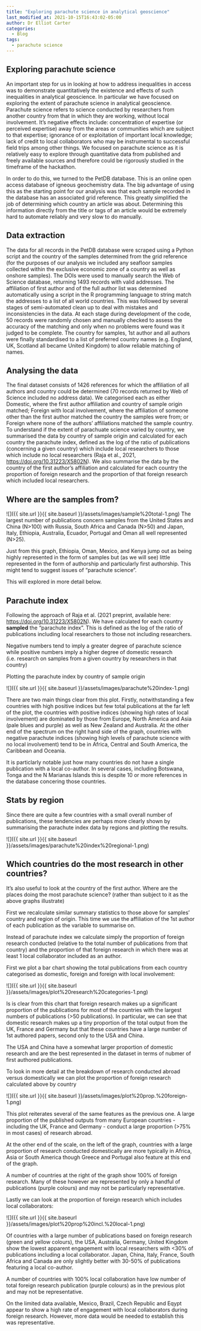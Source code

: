 ```yaml
---
title: "Exploring parachute science in analytical geoscience"
last_modified_at: 2021-10-15T16:43:02-05:00
author: Dr Elliot Carter
categories:
  - Blog
tags:
  - parachute science
---
```


## Exploring parachute science

An important step for us in looking at how to address inequalities in
access was to demonstrate quantitatively the existence and effects of
such inequalities in analytical geoscience. In particular we have
focused on exploring the extent of parachute science in analytical
geoscience. Parachute science refers to science conducted by researchers
from another country from that in which they are working, without local
involvement. It’s negative effects include: concentration of expertise
(or perceived expertise) away from the areas or communities which are
subject to that expertise; ignorance of or exploitation of important
local knowledge; lack of credit to local collaborators who may be
instrumental to successful field trips among other things. We focused on
parachute science as it is relatively easy to explore through
quantitative data from published and freely available sources and
therefore could be rigorously studied in the timeframe of the hackathon.

In order to do this, we turned to the PetDB database. This is an online
open access database of igneous geochemistry data. The big advantage of
using this as the starting point for our analysis was that each sample
recorded in the database has an associated grid reference. This greatly
simplified the job of determining which country an article was about.
Determining this information directly from the title or tags of an
article would be extremely hard to automate reliably and very slow to do
manually.

## Data extraction

The data for all records in the PetDB database were scraped using a
Python script and the country of the samples determined from the grid
reference (for the purposes of our analysis we included any seafloor
samples collected within the exclusive economic zone of a country as
well as onshore samples). The DOIs were used to manually search the Web
of Science database, returning 1493 records with valid addresses. The
affiliation of first author and of the full author list was determined
automatically using a script in the R programming language to string
match the addresses to a list of all world countries. This was followed
by several stages of semi-automated clean up to deal with mistakes and
inconsistencies in the data. At each stage during development of the
code, 50 records were randomly chosen and manually checked to assess the
accuracy of the matching and only when no problems were found was it
judged to be complete. The country for samples, 1st author and all
authors were finally standardised to a list of preferred country names
(e.g. England, UK, Scotland all became United Kingdom) to allow reliable
matching of names.

## Analysing the data

The final dataset consists of 1426 references for which the affiliation
of all authors and country could be determined (70 records returned by
Web of Science included no address data). We categorised each as either
Domestic, where the first author affiliation and country of sample
origin matched; Foreign with local involvement, where the affiliation of
someone other than the first author matched the country the samples were
from; or Foreign where none of the authors’ affiliations matched the
sample country. To understand if the extent of parachuate science varied
by country, we summarised the data by country of sample origin and
calculated for each country the parachute index, defined as the log of
the ratio of publications (concerning a given country) which include
local researchers to those which include no local researchers (Raja et
al., 2021, <https://doi.org/10.31223/X5802N>). We also summarise the
data by the country of the first author’s affiliation and calculated for
each country the proportion of foreign research and the proportion of
that foreign research which included local researchers.

## Where are the samples from?

![]({{ site.url }}{{ site.baseurl }}/assets/images/sample%20total-1.png)
The largest number of publications concern samples from the United
States and China (N\>100) with Russia, South Africa and Canada (N\>50)
and Japan, Italy, Ethiopia, Australia, Ecuador, Portugal and Oman all
well represented (N\>25).

Just from this graph, Ethiopia, Oman, Mexico, and Kenya jump out as
being highly represented in the form of samples but (as we will see)
little represented in the form of authorship and particularly first
authorship. This might tend to suggest issues of “parachute science”.

This will explored in more detail below.

## Parachute index

Following the approach of Raja et al. (2021 preprint, available here:
<https://doi.org/10.31223/X5802N>). We have calculated for each country
**sampled** the “parachute index”. This is defined as the log of the
ratio of publications including local researchers to those not including
researchers.

Negative numbers tend to imply a greater degree of parachute science
while positive numbers imply a higher degree of domestic research
(i.e. research on samples from a given country by researchers in that
country)

Plotting the parachute index by country of sample origin

![]({{ site.url }}{{ site.baseurl }}/assets/images/parachute%20index-1.png)

There are two main things clear from this plot. Firstly, notwithstanding
a few countries with high positive indices but few total publications at
the far left of the plot, the countries with positive indices (showing
high rates of local involvement) are dominated by those from Europe,
North America and Asia (pale blues and purple) as well as New Zealand
and Australia. At the other end of the spectrum on the right hand side
of the graph, countries with negative parachute indices (showing high
levels of parachute science with no local involvement) tend to be in
Africa, Central and South America, the Caribbean and Oceania.

It is particlarly notable just how many countries do not have a single
publication with a local co-author. In several cases, including
Botswana, Tonga and the N Marianas Islands this is despite 10 or more
references in the database concering those countries.

## Stats by region

Since there are quite a few countries with a small overall number of
publications, these tendencies are perhaps more clearly shown by
summarising the parachute index data by regions and plotting the
results.

![]({{ site.url }}{{ site.baseurl }}/assets/images/parachute%20index%20regional-1.png)

## Which countries do the most research in other countries?

It’s also useful to look at the country of the first author. Where are
the places doing the most parachute science? (rather than subject to it
as the above graphs illustrate)

First we recalculate similar summary statistics to those above for
samples’ country and region of origin. This time we use the affiliation
of the 1st author of each publication as the variable to summarise on.

Instead of parachute index we calculate simply the proportion of foreign
research conducted (relative to the total number of publications from
that country) and the proportion of that foreign research in which there
was at least 1 local collaborator included as an author.

First we plot a bar chart showing the total publications from each
country categorised as domestic, foreign and foreign with local
involvement:

![]({{ site.url }}{{ site.baseurl }}/assets/images/plot%20research%20categories-1.png)

Is is clear from this chart that foreign research makes up a significant
proportion of the publications for most of the countries with the
largest numbers of publications (\>50 publications). In particular, we
can see that domestic research makes up a tiny proportion of the total
output from the UK, France and Germany but that these countries have a
large number of 1st authored papers, second only to the USA and China.

The USA and China have a somewhat larger proportion of domestic research
and are the best represented in the dataset in terms of nubmer of first
authored publications.

To look in more detail at the breakdown of research conducted abroad
versus domestically we can plot the proportion of foreign research
calculated above by country

![]({{ site.url }}{{ site.baseurl }}/assets/images/plot%20prop.%20foreign-1.png)

This plot reiterates several of the same features as the previous one. A
large proportion of the published outputs from many European countries -
including the UK, France and Germany - conduct a large proportion (\>75%
in most cases) of research abroad.

At the other end of the scale, on the left of the graph, countries with
a large proportion of research conducted domestically are more typically
in Africa, Asia or South America though Greece and Portugal also feature
at this end of the graph.

A number of countries at the right of the graph show 100% of foreign
research. Many of these however are represented by only a handful of
publications (purple colours) and may not be particularly
representative.

Lastly we can look at the proportion of foreign research which includes
local collaborators:

![]({{ site.url }}{{ site.baseurl }}/assets/images/plot%20prop%20incl.%20local-1.png)

Of countries with a large number of publications based on foreign
research (green and yellow colours), the USA, Australia, Germany, United
Kingdom show the lowest apparent engagement with local researchers with
\<30% of publications including a local collaborator. Japan, China,
Italy, France, South Africa and Canada are only slightly better with
30-50% of publications featuring a local co-author.

A number of countries with 100% local collaboration have low number of
total foreign research publication (purple colours) as in the previous
plot and may not be representative.

On the limited data available, Mexico, Brazil, Czech Republic and Eqypt
appear to show a high rate of engagement with local collaborators during
foreign research. However, more data would be needed to establish this
was representative.
